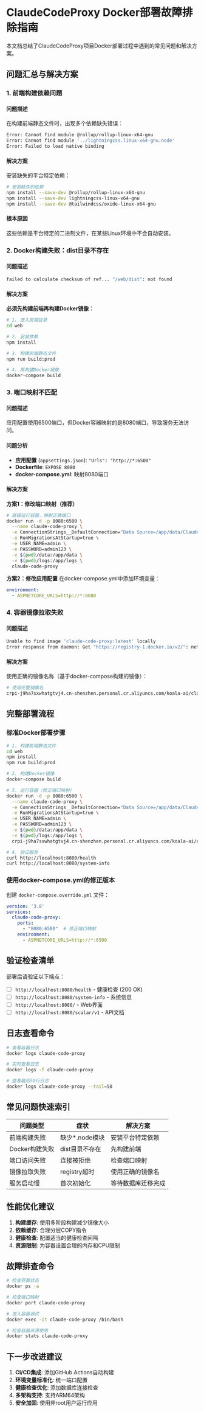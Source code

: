 # ClaudeCodeProxy Docker部署故障排除指南

本文档总结了ClaudeCodeProxy项目Docker部署过程中遇到的常见问题和解决方案。

## 问题汇总与解决方案

### 1. 前端构建依赖问题

#### 问题描述
在构建前端静态文件时，出现多个依赖缺失错误：

```bash
Error: Cannot find module @rollup/rollup-linux-x64-gnu
Error: Cannot find module '../lightningcss.linux-x64-gnu.node'
Error: Failed to load native binding
```

#### 解决方案
安装缺失的平台特定依赖：

```bash
# 安装缺失的依赖
npm install --save-dev @rollup/rollup-linux-x64-gnu
npm install --save-dev lightningcss-linux-x64-gnu
npm install --save-dev @tailwindcss/oxide-linux-x64-gnu
```

#### 根本原因
这些依赖是平台特定的二进制文件，在某些Linux环境中不会自动安装。

### 2. Docker构建失败：dist目录不存在

#### 问题描述
```bash
failed to calculate checksum of ref... "/web/dist": not found
```

#### 解决方案
**必须先构建前端再构建Docker镜像：**

```bash
# 1. 进入前端目录
cd web

# 2. 安装依赖
npm install

# 3. 构建前端静态文件
npm run build:prod

# 4. 再构建Docker镜像
docker-compose build
```

### 3. 端口映射不匹配

#### 问题描述
应用配置使用6500端口，但Docker容器映射的是8080端口，导致服务无法访问。

#### 问题分析
- **应用配置** (`appsettings.json`): `"Urls": "http://*:6500"`
- **Dockerfile**: `EXPOSE 8080`
- **docker-compose.yml**: 映射8080端口

#### 解决方案

**方案1：修改端口映射（推荐）**
```bash
# 直接运行容器，映射正确端口
docker run -d -p 8080:6500 \
  --name claude-code-proxy \
  -e ConnectionStrings__DefaultConnection="Data Source=/app/data/ClaudeCodeProxy.db;Cache=Shared" \
  -e RunMigrationsAtStartup=true \
  -e USER_NAME=admin \
  -e PASSWORD=admin123 \
  -v $(pwd)/data:/app/data \
  -v $(pwd)/logs:/app/logs \
  claude-code-proxy
```

**方案2：修改应用配置**
在docker-compose.yml中添加环境变量：
```yaml
environment:
  - ASPNETCORE_URLS=http://*:8080
```

### 4. 容器镜像拉取失败

#### 问题描述
```bash
Unable to find image 'claude-code-proxy:latest' locally
Error response from daemon: Get "https://registry-1.docker.io/v2/": net/http: request canceled
```

#### 解决方案
使用正确的镜像名称（基于docker-compose构建的镜像）：

```bash
# 使用完整镜像名
crpi-j9ha7sxwhatgtvj4.cn-shenzhen.personal.cr.aliyuncs.com/koala-ai/claude-code-proxy
```

## 完整部署流程

### 标准Docker部署步骤

```bash
# 1. 构建前端静态文件
cd web
npm install
npm run build:prod

# 2. 构建Docker镜像
docker-compose build

# 3. 运行容器（修正端口映射）
docker run -d -p 8080:6500 \
  --name claude-code-proxy \
  -e ConnectionStrings__DefaultConnection="Data Source=/app/data/ClaudeCodeProxy.db;Cache=Shared" \
  -e RunMigrationsAtStartup=true \
  -e USER_NAME=admin \
  -e PASSWORD=admin123 \
  -v $(pwd)/data:/app/data \
  -v $(pwd)/logs:/app/logs \
  crpi-j9ha7sxwhatgtvj4.cn-shenzhen.personal.cr.aliyuncs.com/koala-ai/claude-code-proxy

# 4. 验证服务
curl http://localhost:8080/health
curl http://localhost:8080/system-info
```

### 使用docker-compose.yml的修正版本

创建 `docker-compose.override.yml` 文件：

```yaml
version: '3.8'
services:
  claude-code-proxy:
    ports:
      - "8080:6500"  # 修正端口映射
    environment:
      - ASPNETCORE_URLS=http://*:6500
```

## 验证检查清单

部署后请验证以下端点：

- [ ] `http://localhost:8080/health` - 健康检查 (200 OK)
- [ ] `http://localhost:8080/system-info` - 系统信息
- [ ] `http://localhost:8080/` - Web界面
- [ ] `http://localhost:8080/scalar/v1` - API文档

## 日志查看命令

```bash
# 查看容器日志
docker logs claude-code-proxy

# 实时查看日志
docker logs -f claude-code-proxy

# 查看最后50行日志
docker logs claude-code-proxy --tail=50
```

## 常见问题快速索引

| 问题类型 | 症状 | 解决方案 |
|---------|------|----------|
| 前端构建失败 | 缺少*.node模块 | 安装平台特定依赖 |
| Docker构建失败 | dist目录不存在 | 先构建前端 |
| 端口访问失败 | 连接被拒绝 | 检查端口映射 |
| 镜像拉取失败 | registry超时 | 使用正确的镜像名 |
| 服务启动慢 | 首次初始化 | 等待数据库迁移完成 |

## 性能优化建议

1. **构建缓存**: 使用多阶段构建减少镜像大小
2. **依赖缓存**: 合理分层COPY指令
3. **健康检查**: 配置适当的健康检查间隔
4. **资源限制**: 为容器设置合理的内存和CPU限制

## 故障排查命令

```bash
# 检查容器状态
docker ps -a

# 检查端口映射
docker port claude-code-proxy

# 进入容器调试
docker exec -it claude-code-proxy /bin/bash

# 检查容器资源使用
docker stats claude-code-proxy
```

## 下一步改进建议

1. **CI/CD集成**: 添加GitHub Actions自动构建
2. **环境变量标准化**: 统一端口配置
3. **健康检查优化**: 添加数据库连接检查
4. **多架构支持**: 支持ARM64架构
5. **安全加固**: 使用非root用户运行应用